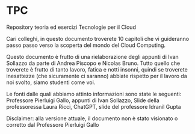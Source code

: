# TPC
Repository teoria ed esercizi Tecnologie per il Cloud

Cari colleghi, in questo documento troverete 10 capitoli che vi guideranno passo passo verso la scoperta del mondo del Cloud Computing.

Questo documento è frutto di una rielaborazione degli appunti di Ivan Sollazzo da parte di Andrea Piscopo e Nicolas Bruno.
Tutto quello che troverete è frutto di tanto lavoro, fatica e notti insonni, quindi se troverete inesattezze (che sicuramente ci saranno) abbiate rispetto per il lavoro da noi svolto, siamo studenti come voi.

Le fonti dalle quali abbiamo attinto informazioni sono state le seguenti: Professore Pierluigi Gallo, appunti di Ivan Sollazzo, Slide della professoressa Laura Ricci, ChatGPT, slide del professore Idranil Gupta

Disclaimer: alla versione attuale, il documento non è stato visionato o corretto dal
Professore Pierluigi Gallo
